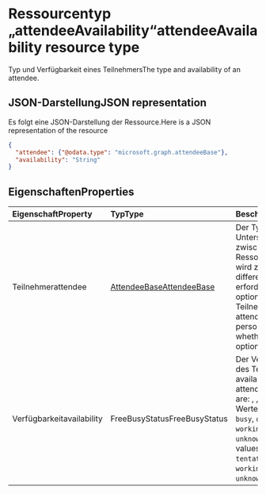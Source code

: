 # <a name="attendeeavailability-resource-type"></a><span data-ttu-id="c22b7-101">Ressourcentyp „attendeeAvailability“</span><span class="sxs-lookup"><span data-stu-id="c22b7-101">attendeeAvailability resource type</span></span>

<span data-ttu-id="c22b7-102">Typ und Verfügbarkeit eines Teilnehmers</span><span class="sxs-lookup"><span data-stu-id="c22b7-102">The type and availability of an attendee.</span></span>

## <a name="json-representation"></a><span data-ttu-id="c22b7-103">JSON-Darstellung</span><span class="sxs-lookup"><span data-stu-id="c22b7-103">JSON representation</span></span>

<span data-ttu-id="c22b7-104">Es folgt eine JSON-Darstellung der Ressource.</span><span class="sxs-lookup"><span data-stu-id="c22b7-104">Here is a JSON representation of the resource</span></span>

<!-- {
  "blockType": "resource",
  "optionalProperties": [

  ],
  "@odata.type": "microsoft.graph.attendeeAvailability"
}-->

```json
{
  "attendee": {"@odata.type": "microsoft.graph.attendeeBase"},
  "availability": "String"
}

```
## <a name="properties"></a><span data-ttu-id="c22b7-105">Eigenschaften</span><span class="sxs-lookup"><span data-stu-id="c22b7-105">Properties</span></span>
| <span data-ttu-id="c22b7-106">Eigenschaft</span><span class="sxs-lookup"><span data-stu-id="c22b7-106">Property</span></span>     | <span data-ttu-id="c22b7-107">Typ</span><span class="sxs-lookup"><span data-stu-id="c22b7-107">Type</span></span>   |<span data-ttu-id="c22b7-108">Beschreibung</span><span class="sxs-lookup"><span data-stu-id="c22b7-108">Description</span></span>|
|:---------------|:--------|:----------|
|<span data-ttu-id="c22b7-109">Teilnehmer</span><span class="sxs-lookup"><span data-stu-id="c22b7-109">attendee</span></span>|[<span data-ttu-id="c22b7-110">AttendeeBase</span><span class="sxs-lookup"><span data-stu-id="c22b7-110">AttendeeBase</span></span>](attendeebase.md)|<span data-ttu-id="c22b7-111">Der Typ des Teilnehmers. Unterschieden wird zwischen Personen und Ressourcen. Bei Personen wird zusätzlich differenziert zwischen erforderlichen und optionalen Teilnehmern.</span><span class="sxs-lookup"><span data-stu-id="c22b7-111">The type of attendee - whether it's a person or a resource, and whether required or optional if it's a person.</span></span>|
|<span data-ttu-id="c22b7-112">Verfügbarkeit</span><span class="sxs-lookup"><span data-stu-id="c22b7-112">availability</span></span>|<span data-ttu-id="c22b7-113">FreeBusyStatus</span><span class="sxs-lookup"><span data-stu-id="c22b7-113">FreeBusyStatus</span></span>| <span data-ttu-id="c22b7-114">Der Verfügbarkeitsstatus des Teilnehmers.</span><span class="sxs-lookup"><span data-stu-id="c22b7-114">The availability status of the attendee. Possible values are: , , , , , .</span></span> <span data-ttu-id="c22b7-115">Mögliche Werte: `free`, `tentative`, `busy`, `oof`, `workingElsewhere`, `unknown`.</span><span class="sxs-lookup"><span data-stu-id="c22b7-115">The possible values are `free`, `tentative`, `busy`, `oof`, `workingElsewhere`, `unknown`, , , , , , or .</span></span>|

<!-- uuid: 8fcb5dbc-d5aa-4681-8e31-b001d5168d79
2015-10-25 14:57:30 UTC -->
<!-- {
  "type": "#page.annotation",
  "description": "attendeeAvailability resource",
  "keywords": "",
  "section": "documentation",
  "tocPath": ""
}-->
